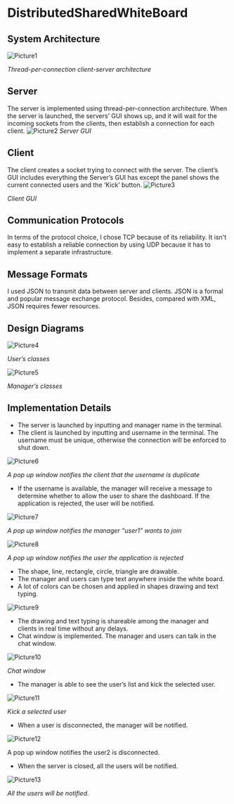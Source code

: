 # DistributedSharedWhiteBoard
## System Architecture
![Picture1](whiteBoardReadmeImg/p1.jpg)

*Thread-per-connection client-server architecture*
## Server
The server is implemented using thread-per-connection architecture. When the server is launched, the servers’ GUI shows up, and it will wait for the incoming sockets from the clients, then establish a
connection for each client.
![Picture2](whiteBoardReadmeImg/p2.jpg)
*Server GUI*
## Client
The client creates a socket trying to connect with the server. The client’s GUI includes everything the Server’s GUI has except the panel shows the current connected users and the ‘Kick’ button.
![Picture3](whiteBoardReadmeImg/p3.jpg)

*Client GUI*
## Communication Protocols
In terms of the protocol choice, I chose TCP because of its reliability. It isn't easy to establish a reliable connection by using UDP because it has to implement a separate infrastructure.
## Message Formats
I used JSON to transmit data between server and clients. JSON is a formal and popular message exchange protocol. Besides, compared with XML, JSON requires fewer resources.
## Design Diagrams
![Picture4](whiteBoardReadmeImg/p4.jpg)

*User’s classes*

![Picture5](whiteBoardReadmeImg/p5.jpg)

*Manager’s classes*
## Implementation Details
- The server is launched by inputting <serverIPAddress> <serverPort> and manager name in the terminal.
- The client is launched by inputting <serverIPAddress> <serverPort> and username in the terminal. The username must be unique, otherwise the connection will be enforced to shut down.

![Picture6](whiteBoardReadmeImg/p6.jpg)

*A pop up window notifies the client that the username is duplicate*
- If the username is available, the manager will receive a message to determine whether to allow the user to share the dashboard. If the application is rejected, the user will be notified.

![Picture7](whiteBoardReadmeImg/p7.jpg)

*A pop up window notifies the manager “user1” wants to join*

![Picture8](whiteBoardReadmeImg/p8.jpg)

*A pop up window notifies the user the application is rejected*
- The shape, line, rectangle, circle, triangle are drawable.
- The manager and users can type text anywhere inside the white board.
- A lot of colors can be chosen and applied in shapes drawing and text typing.

![Picture9](whiteBoardReadmeImg/p9.jpg)

- The drawing and text typing is shareable among the manager and clients in real time without any delays.
- Chat window is implemented. The manager and users can talk in the chat window.

![Picture10](whiteBoardReadmeImg/p10.jpg)

*Chat window*

- The manager is able to see the user’s list and kick the selected user.

![Picture11](whiteBoardReadmeImg/p11.jpg)

*Kick a selected user*

- When a user is disconnected, the manager will be notified.

![Picture12](whiteBoardReadmeImg/p12.jpg)

A pop up window notifies the user2 is disconnected.

- When the server is closed, all the users will be notified.

![Picture13](whiteBoardReadmeImg/p13.jpg)

*All the users will be notified.*
